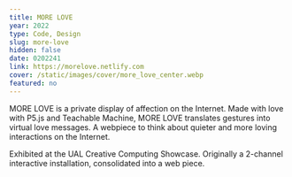 ```yaml
---
title: MORE LOVE
year: 2022
type: Code, Design
slug: more-love
hidden: false
date: 0202241
link: https://morelove.netlify.com
cover: /static/images/cover/more_love_center.webp
featured: no
---
```


MORE LOVE is a private display of affection on the Internet. Made with love with P5.js and Teachable Machine, MORE LOVE translates gestures into virtual love messages. A webpiece to think about quieter and more loving interactions on the Internet.

Exhibited at the UAL Creative Computing Showcase. Originally a 2-channel interactive installation, consolidated into a web piece.